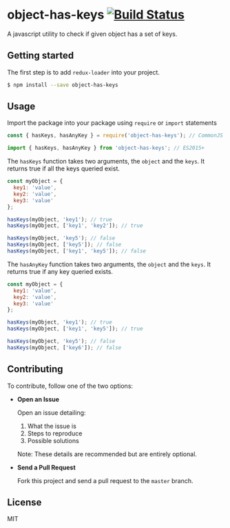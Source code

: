 # object-has-keys [![Build Status](https://travis-ci.org/nishanbajracharya/object-has-keys.svg?branch=master)](https://travis-ci.org/nishanbajracharya/object-has-keys)
A javascript utility to check if given object has a set of keys.

## Getting started
The first step is to add `redux-loader` into your project.

```sh
$ npm install --save object-has-keys
```

## Usage
Import the package into your package using `require` or `import` statements
```js
const { hasKeys, hasAnyKey } = require('object-has-keys'); // CommonJS
```
```js
import { hasKeys, hasAnyKey } from 'object-has-keys'; // ES2015+
```

The `hasKeys` function takes two arguments, the `object` and the `keys`. It returns true if all the keys queried exist.

```js
const myObject = {
  key1: 'value',
  key2: 'value',
  key3: 'value'
};

hasKeys(myObject, 'key1'); // true
hasKeys(myObject, ['key1', 'key2']); // true

hasKeys(myObject, 'key5'); // false
hasKeys(myObject, ['key5']); // false
hasKeys(myObject, ['key1', 'key5']); // false
```

The `hasAnyKey` function takes two arguments, the `object` and the `keys`. It returns true if any key queried exists.

```js
const myObject = {
  key1: 'value',
  key2: 'value',
  key3: 'value'
};

hasKeys(myObject, 'key1'); // true
hasKeys(myObject, ['key1', 'key5']); // true

hasKeys(myObject, 'key5'); // false
hasKeys(myObject, ['key6']); // false
```

## Contributing
To contribute, follow one of the two options:

- **Open an Issue**

  Open an issue detailing:
  1. What the issue is
  2. Steps to reproduce
  3. Possible solutions

  Note: These details are recommended but are entirely optional.

- **Send a Pull Request**

  Fork this project and send a pull request to the `master` branch.

## License
MIT
